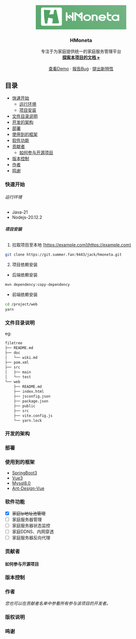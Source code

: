 
<!-- PROJECT LOGO -->
<br />
<p align="center">
  <a href="https://git.summer.fan:9443/jack/hmoneta/">
    <img src="asset/projectLogo.png" alt="Logo" width="300" height="80">
  </a>
</p>

<h3>
<div style="text-align: center;">HMoneta</div>
</h3>
  <p align="center">
    专注于为家庭提供统一的家庭服务管理平台
    <br />
    <a href="https://git.summer.fan:9443/jack/hmoneta/-/blob/main/doc/wiki.md?ref_type=heads"><strong>探索本项目的文档 »</strong></a>
    <br />
    <br />
    <a href="https://git.summer.fan:9443/jack/hmoneta">查看Demo</a>
    ·
    <a href="https://git.summer.fan:9443/jack/hmoneta/issues">报告Bug</a>
    ·
    <a href="https://git.summer.fan:9443/jack/hmoneta/issues">提出新特性</a>
  </p>


## 目录

- [快速开始](#快速开始)
    - [运行环境](#运行环境)
    - [项目安装](#项目安装)
- [文件目录说明](#文件目录说明)
- [开发的架构](#开发的架构)
- [部署](#部署)
- [使用到的框架](#使用到的框架)
- [软件功能](#软件功能)
- [贡献者](#贡献者)
    - [如何参与开源项目](#如何参与开源项目)
- [版本控制](#版本控制)
- [作者](#作者)
- [鸣谢](#鸣谢)

### 快速开始
###### 运行环境
- Java-21
- Nodejs-20.12.2
###### **项目安装**

1. 拉取项目至本地 [https://example.com](https://example.com)
```sh
git clone https://git.summer.fan:9443/jack/hmoneta.git
```
2. 项目依赖安装
  - 后端依赖安装
```sh
mvn dependency:copy-dependency
```
  - 前端依赖安装
```sh
cd /project/web
yarn
```


### 文件目录说明
eg:

```
filetree 
├── README.md
├── doc
│   └── wiki.md
├── pom.xml
├── src
│   ├── main
│   └── test
└── web
    ├── README.md
    ├── index.html
    ├── jsconfig.json
    ├── package.json
    ├── public
    ├── src
    ├── vite.config.js
    └── yarn.lock

```





### 开发的架构



### 部署



### 使用到的框架

- [SpringBoot3](https://spring.io/projects/spring-boot)
- [Vue3](https://cn.vuejs.org/)
- [Mysql8.0](https://www.mysql.com/)
- [Ant-Design-Vue](https://antdv.com/)
### 软件功能
- [x] ~~家庭Ip地址池管理~~
- [ ] 家庭服务器管理
- [ ] 家庭服务器状态监控
- [ ] 家庭DDNS、内网穿透
- [ ] 家庭服务器反向代理
### 贡献者



#### 如何参与开源项目




### 版本控制



### 作者


*您也可以在贡献者名单中参看所有参与该项目的开发者。*

### 版权说明


### 鸣谢




